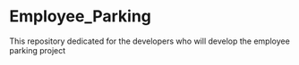 # Employee_Parking
This repository dedicated for the developers who will develop the employee parking project 
